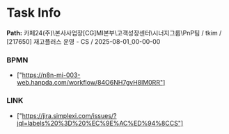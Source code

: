 # Task Info

**Path:** 카페24(주)\본사사업장\[CG]MI본부\고객성장센터\시너지그룹\PnP팀 / tkim / [217650] 재고플러스 운영 - CS / 2025-08-01_00-00-00

### BPMN
- ["https://n8n-mi-003-web.hanpda.com/workflow/84O6NH7gvH8lM0RR"]

### LINK
- ["https://jira.simplexi.com/issues/?jql=labels%20%3D%20%EC%9E%AC%ED%94%8CCS"]

